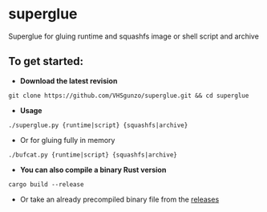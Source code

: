 # superglue
Superglue for gluing runtime and squashfs image or shell script and archive

## To get started:
* **Download the latest revision**
```
git clone https://github.com/VHSgunzo/superglue.git && cd superglue
```
* **Usage**
```
./superglue.py {runtime|script} {squashfs|archive}
```
* Or for gluing fully in memory
```
./bufcat.py {runtime|script} {squashfs|archive}
```

* **You can also compile a binary Rust version**
```
cargo build --release 
```
* Or take an already precompiled binary file from the [releases](https://github.com/VHSgunzo/superglue/releases)